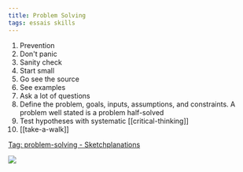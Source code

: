 ```yaml
---
title: Problem Solving
tags: essais skills
---
```


1. Prevention
2. Don't panic
3. Sanity check
5. Start small
6. Go see the source
7. See examples
8. Ask a lot of questions
9. Define the problem, goals, inputs, assumptions, and constraints. A problem well stated is a problem half-solved
10. Test hypotheses with systematic [[critical-thinking]]
11. [[take-a-walk]]

[Tag: problem-solving - Sketchplanations](https://sketchplanations.com/tags/problem-solving)

![](/assets/static/img/point-positive.jpg)